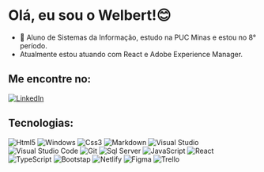 # Olá, eu sou o Welbert!😊



- 🌱 Aluno de Sistemas da Informação, estudo na PUC Minas e estou no 8° período.
- Atualmente estou atuando com React e Adobe Experience Manager.


## Me encontre no:
<a href="https://www.linkedin.com/in/welbert-junior/"><img alt="LinkedIn" src="https://img.shields.io/badge/linkedin-%230077B5.svg?style=for-the-badge&logo=linkedin&logoColor=white"/></a>
  
## Tecnologias:
<img alt="Html5" src="https://img.shields.io/badge/HTML5-E34F26?style=for-the-badge&logo=html5&logoColor=white"/> <img alt="Windows" src="https://img.shields.io/badge/Windows-0078D6?style=for-the-badge&logo=windows&logoColor=white"/> <img alt="Css3" src="https://img.shields.io/badge/CSS3-1572B6?style=for-the-badge&logo=css3&logoColor=white"/> <img alt="Markdown" src="https://img.shields.io/badge/Markdown-000000?style=for-the-badge&logo=markdown&logoColor=white"/> <img alt="Visual Studio" src="https://img.shields.io/badge/Visual%20Studio-5C2D91.svg?style=for-the-badge&logo=visual-studio&logoColor=white"/> <img alt="Visual Studio Code" src="https://img.shields.io/badge/VS Code-0078d7.svg?style=for-the-badge&logo=visual-studio-code&logoColor=white"/> <img alt="Git" src="https://img.shields.io/badge/git-%23F05033.svg?style=for-the-badge&logo=git&logoColor=white"/> <img alt="Sql Server" src="https://img.shields.io/badge/Microsoft%20SQL%20Server-CC2927?style=for-the-badge&logo=microsoft%20sql%20server&logoColor=white"/> <img alt="JavaScript" src="https://img.shields.io/badge/JavaScript-323330?style=for-the-badge&logo=javascript&logoColor=F7DF1E"/>  <img alt="React" src="https://img.shields.io/badge/React-20232A?style=for-the-badge&logo=react&logoColor=61DAFB"/> <img alt="TypeScript" src="https://img.shields.io/badge/TypeScript-007ACC?style=for-the-badge&logo=typescript&logoColor=white"/> <img alt="Bootstap" src="https://img.shields.io/badge/Bootstrap-563D7C?style=for-the-badge&logo=bootstrap&logoColor=white"/> <img alt="Netlify" src="https://img.shields.io/badge/Netlify-00C7B7?style=for-the-badge&logo=netlify&logoColor=white"/> <img alt="Figma" src="https://img.shields.io/badge/Figma-F24E1E?style=for-the-badge&logo=figma&logoColor=white"/>  <img alt="Trello" src="https://img.shields.io/badge/Trello-0052CC?style=for-the-badge&logo=trello&logoColor=white"/>  




